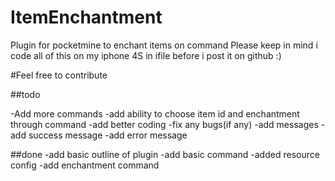 # ItemEnchantment
Plugin for pocketmine to enchant items on command
Please keep in mind i code all of this on my iphone 4S in ifile before i post it on github :)

#Feel free to contribute

##todo

-Add more commands
-add ability to choose item id and enchantment through command
-add better coding
-fix any bugs(if any)
-add messages
-add success message
-add error message

##done
-add basic outline of plugin
-add basic command
-added resource config
-add enchantment command
